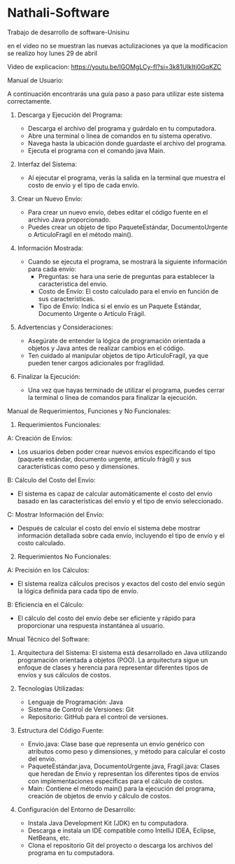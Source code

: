 # Nathali-Software
Trabajo de desarrollo de software-Unisinu

en el video no se muestran las nuevas actulizaciones ya que la modificacion se realizo hoy lunes 29 de abril

Video de explicacion: https://youtu.be/lGOMgLCy-fI?si=3k81UlkItj0GqKZC

Manual de Usuario:

A continuación encontrarás una guía paso a paso para utilizar este sistema correctamente.

1. Descarga y Ejecución del Programa:
   - Descarga el archivo del programa y guárdalo en tu computadora.
   - Abre una terminal o línea de comandos en tu sistema operativo.
   - Navega hasta la ubicación donde guardaste el archivo del programa.
   - Ejecuta el programa con el comando java Main.

2. Interfaz del Sistema:
   - Al ejecutar el programa, verás la salida en la terminal que muestra el costo de envío y el tipo de cada envío.

3. Crear un Nuevo Envío:
   - Para crear un nuevo envío, debes editar el código fuente en el archivo Java proporcionado.
   - Puedes crear un objeto de tipo PaqueteEstándar, DocumentoUrgente o ArticuloFragil en el método main().

4. Información Mostrada:
   - Cuando se ejecuta el programa, se mostrará la siguiente información para cada envío:
     - Preguntas: se hara una serie de preguntas para establecer la caracteristica del envio.
     - Costo de Envío: El costo calculado para el envío en función de sus características.
     - Tipo de Envío: Indica si el envío es un Paquete Estándar, Documento Urgente o Artículo Frágil.

5. Advertencias y Consideraciones:
   - Asegúrate de entender la lógica de programación orientada a objetos y Java antes de realizar cambios en el código.
   - Ten cuidado al manipular objetos de tipo ArticuloFragil, ya que pueden tener cargos adicionales por fragilidad.

6. Finalizar la Ejecución:
   - Una vez que hayas terminado de utilizar el programa, puedes cerrar la terminal o línea de comandos para finalizar la ejecución.
     

Manual de Requerimientos, Funciones y No Funcionales:


1. Requerimientos Funcionales:

A: Creación de Envíos:
   - Los usuarios deben poder crear nuevos envíos especificando el tipo (paquete estándar, documento urgente, artículo frágil) y sus características como peso y dimensiones.

B: Cálculo del Costo del Envío:
   - El sistema es capaz de calcular automáticamente el costo del envío basado en las características del envío y el tipo de envío seleccionado.

C: Mostrar Información del Envío:
   - Después de calcular el costo del envío el sistema debe mostrar información detallada sobre cada envío, incluyendo el tipo de envío y el costo calculado.

2. Requerimientos No Funcionales:

A: Precisión en los Cálculos:
   - El sistema realiza cálculos precisos y exactos del costo del envío según la lógica definida para cada tipo de envío.
     
B: Eficiencia en el Cálculo:
   - El cálculo del costo del envío debe ser eficiente y rápido para proporcionar una respuesta instantánea al usuario.
     

Mnual Técnico del Software:


1. Arquitectura del Sistema:
El sistema está desarrollado en Java utilizando programación orientada a objetos (POO). La arquitectura sigue un enfoque de clases y herencia para representar diferentes tipos de envíos y sus cálculos de costos.

2. Tecnologías Utilizadas:
   - Lenguaje de Programación: Java
   - Sistema de Control de Versiones: Git
   - Repositorio: GitHub para el control de versiones.

3. Estructura del Código Fuente:
   - Envio.java: Clase base que representa un envío genérico con atributos como peso y dimensiones, y método para calcular el costo del envío.
   - PaqueteEstándar.java, DocumentoUrgente.java, Fragil.java: Clases que heredan de Envio y representan los diferentes tipos de envíos con implementaciones específicas para el cálculo de costos.
   - Main: Contiene el método main() para la ejecución del programa, creación de objetos de envío y cálculo de costos.

4. Configuración del Entorno de Desarrollo:
   - Instala Java Development Kit (JDK) en tu computadora.
   - Descarga e instala un IDE compatible como IntelliJ IDEA, Eclipse, NetBeans, etc.
   - Clona el repositorio Git del proyecto o descarga los archivos del programa en tu computadora.

